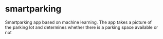# smartparking
Smartparking app based on machine learning. The app takes a picture of the parking lot and determines whether there is a parking space available or not

